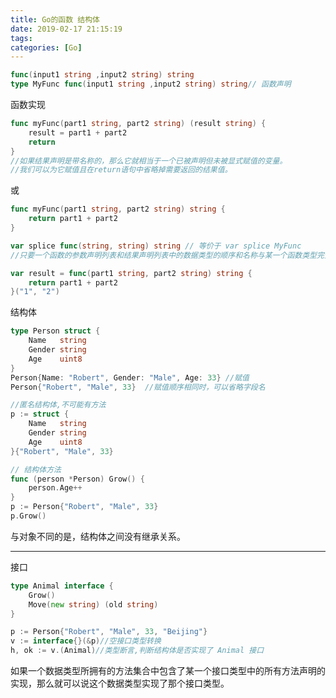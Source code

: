 ```yaml
---
title: Go的函数 结构体
date: 2019-02-17 21:15:19
tags:
categories: [Go]
---
```


```go
func(input1 string ,input2 string) string
type MyFunc func(input1 string ,input2 string) string// 函数声明
```
函数实现
```go
func myFunc(part1 string, part2 string) (result string) {
    result = part1 + part2
    return
}
//如果结果声明是带名称的，那么它就相当于一个已被声明但未被显式赋值的变量。
//我们可以为它赋值且在return语句中省略掉需要返回的结果值。
```

或

```go
func myFunc(part1 string, part2 string) string {
    return part1 + part2
}  
```

```go
var splice func(string, string) string // 等价于 var splice MyFunc
//只要一个函数的参数声明列表和结果声明列表中的数据类型的顺序和名称与某一个函数类型完全一致，前者就是后者的一个实现。
```

```go
var result = func(part1 string, part2 string) string {
    return part1 + part2
}("1", "2")
```

结构体

```go
type Person struct {
    Name   string
    Gender string
    Age    uint8
}
Person{Name: "Robert", Gender: "Male", Age: 33} //赋值
Person{"Robert", "Male", 33}  //赋值顺序相同时，可以省略字段名
```

```go
//匿名结构体,不可能有方法
p := struct {
    Name   string
    Gender string
    Age    uint8
}{"Robert", "Male", 33}
```

```go
// 结构体方法
func (person *Person) Grow() {
    person.Age++
} 
p := Person{"Robert", "Male", 33}
p.Grow()   
```

与对象不同的是，结构体之间没有继承关系。

---

接口

```go
type Animal interface {
    Grow()
	Move(new string) (old string)
}
```

```go
p := Person{"Robert", "Male", 33, "Beijing"}
v := interface{}(&p)//空接口类型转换
h, ok := v.(Animal)//类型断言,判断结构体是否实现了 Animal 接口
```

如果一个数据类型所拥有的方法集合中包含了某一个接口类型中的所有方法声明的实现，那么就可以说这个数据类型实现了那个接口类型。


